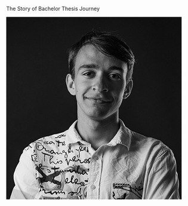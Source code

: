 The Story of Bachelor Thesis Journey

![Benjamín Haverla – black and white profile picture](Photos/ME.png)
